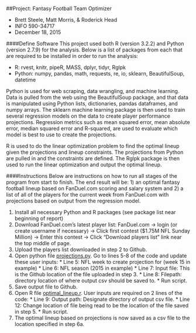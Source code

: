 ##Project: Fantasy Football Team Optimizer
- Brett Steele, Matt Morris, & Roderick Head
- INFO 590-34717
- December 18, 2015

####Define Software
This project used both R (version 3.2.2) and Python (version 2.7.9) for the analysis.  Below is a list of packages from each that are required to be installed in order to run the analysis:
- R: rvest, knitr, pipeR, MASS, dplyr, tidyr, Rglpk
- Python: numpy, pandas, math, requests, re, io, sklearn, BeautifulSoup, datetime

Python is used for web scraping, data wrangling, and machine learning.  Data is pulled from the web using the BeautifulSoup package, and that data is manipulated using Python lists, dictionaries, pandas dataframes, and numpy arrays.  The sklearn machine learning package is then used to train several regression models on the data to create player performance projections.  Regression metrics such as mean squared error, mean absolute error, median squared error and R-squared, are used to evaluate which model is best to use to create the projections.

R is used to do the linear optimization problem to find the optimal lineup given the projections and lineup constraints.  The projections from Python are pulled in and the constraints are defined.  The Rglpk package is then used to run the linear optimization and output the optimal lineup.

####Instructions
Below are instructions on how to run all stages of the program from start to finish.  The end result will be: 1) an optimal fantasy football lineup based on FanDuel.com scoring and salary system and 2) a list of all of the players for the current week from FanDuel.com with projections based on output from the regression model.

  1. Install all necessary Python and R packages (see package list near beginning of report)
  2. Download FanDuel.com’s latest player list: FanDuel.com → login (or create username if necessary) → Click first contest ($1.75M NFL Sunday Million) → Enter this contest → Click “Download players list” link near the top middle of page.
  3. Upload the players list downloaded in step 2 to Github.
  4. Open python file [projections.py](https://github.com/brttstl/proj-fantasy/blob/master/3.projections/projections.py).  Go to lines 5-8 of the code and update these user inputs:
    * Line 5: NFL week to create projection for (week 15 in example)
    * Line 6: NFL season (2015 in example)
    * Line 7: Input file: This is the Github location of the file uploaded in step 3.
    * Line 8: Filepath: directory location of where output csv should be saved to.
    * Run script.
  5. Save output file to Github.
  6. Open R file [optimal_lineup.r](https://github.com/brttstl/proj-fantasy/blob/master/4.lineup_optimization/optimal_lineup.r).  User inputs are required on 2 lines of the code:
    * Line 9: Output path: Designate directory of output csv file.
    * Line 12: Change location of file being read to be the location of the file saved in step 5.
    * Run script.
  7. The optimal lineup based on projections is now saved as a csv file to the location specified in step 6a.
